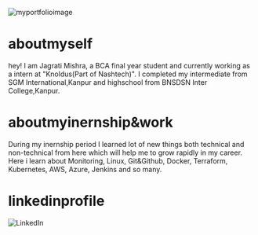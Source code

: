 ![myportfolioimage](https://github.com/Jagrati14mishra/github-portfolio-Jagrati-Mishra/blob/main/InShot_20240129_113757979.jpg?raw=true)


<h1>aboutmyself</h1>
hey! I am Jagrati Mishra, a BCA final year student and currently working as a intern at "Knoldus(Part of Nashtech)". I completed my intermediate from SGM International,Kanpur and highschool from BNSDSN Inter College,Kanpur.

<h1>aboutmyinernship&work</h1> 
During my inernship period I learned lot of new things both technical and non-technical from here which will help me to grow rapidly in my career. Here i learn about Monitoring, Linux, Git&Github, Docker, Terraform, Kubernetes, AWS, Azure, Jenkins and so many.

<h1> linkedinprofile</h1>

![LinkedIn](https://www.linkedin.com/in/jagrati-mishra-a4216428a?utm_source=share&utm_campaign=share_via&utm_content=profile&utm_medium=android_app)

